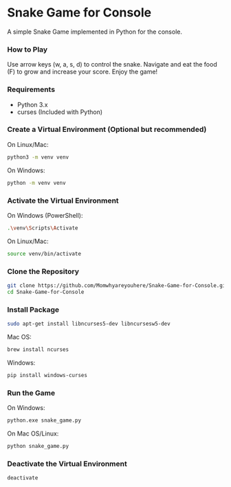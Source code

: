 # Snake Game for Console

A simple Snake Game implemented in Python for the console.

### How to Play
Use arrow keys (w, a, s, d) to control the snake.
Navigate and eat the food (F) to grow and increase your score.
Enjoy the game!

### Requirements

- Python 3.x
- curses (Included with Python)

### Create a Virtual Environment (Optional but recommended)
On Linux/Mac:
```bash
python3 -m venv venv
```
On Windows:
```bash
python -m venv venv
```

### Activate the Virtual Environment
On Windows (PowerShell):
```bash
.\venv\Scripts\Activate
```

On Linux/Mac:
```bash
source venv/bin/activate
```


### Clone the Repository

```bash
git clone https://github.com/Momwhyareyouhere/Snake-Game-for-Console.git
cd Snake-Game-for-Console
```

### Install Package


```bash
sudo apt-get install libncurses5-dev libncursesw5-dev
```
Mac OS:
```bash
brew install ncurses
```
Windows:
```bash
pip install windows-curses
```

### Run the Game
On Windows:
```bash
python.exe snake_game.py
```

On Mac OS/Linux:
```bash
python snake_game.py
```

### Deactivate the Virtual Environment
```bash
deactivate
```

